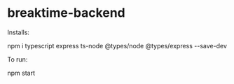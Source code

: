 # breaktime-backend


Installs:

npm i typescript express ts-node @types/node @types/express --save-dev


To run:

npm start
